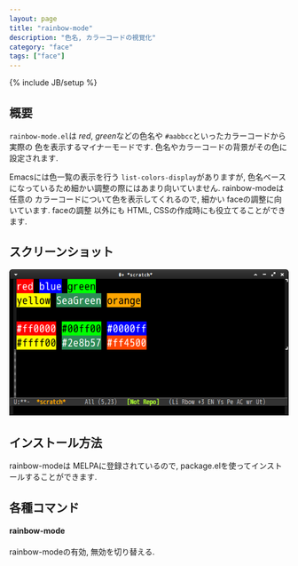 ```yaml
---
layout: page
title: "rainbow-mode"
description: "色名, カラーコードの視覚化"
category: "face"
tags: ["face"]
---
```

{% include JB/setup %}

## 概要

`rainbow-mode.el`は *red*, *green*などの色名や `#aabbcc`といったカラーコードから実際の
色を表示するマイナーモードです. 色名やカラーコードの背景がその色に設定されます.


Emacsには色一覧の表示を行う `list-colors-display`がありますが,
色名ベースになっているため細かい調整の際にはあまり向いていません. rainbow-modeは任意の
カラーコードについて色を表示してくれるので, 細かい faceの調整に向いています. faceの調整
以外にも HTML, CSSの作成時にも役立てることができます.


## スクリーンショット

![ranbow-mode](/images/face/rainbow-mode/rainbow-mode.png)


## インストール方法

rainbow-modeは MELPAに登録されているので, package.elを使ってインストールすることができます.


## 各種コマンド

#### rainbow-mode

rainbow-modeの有効, 無効を切り替える.
